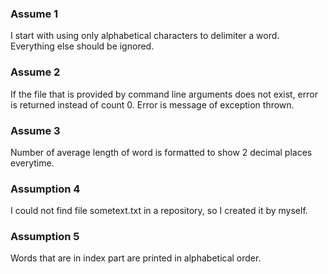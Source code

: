 ### Assume 1
I start with using only alphabetical characters to delimiter a word. Everything else should be ignored.

### Assume 2
If the file that is provided by command line arguments does not exist, error is returned instead of count 0.
Error is message of exception thrown.

### Assume 3
Number of average length of word is formatted to show 2 decimal places everytime.

### Assumption 4
I could not find file sometext.txt in a repository, so I created it by myself.

### Assumption 5
Words that are in index part are printed in alphabetical order.
